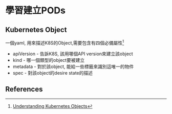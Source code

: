 # 學習建立PODs

## Kubernetes Object
一個yaml, 用來描述K8S的Object,需要包含有四個必備屬性[^1]
- apiVersion - 告訴K8S, 該用哪個API version來建立該object
- kind - 哪一個類型的object要被建立
- metadata - 對於該object, 能給一些標籤來識別這唯一的物件
- spec - 對該object的desire state的描述

## References
[^1]: [Understanding Kubernetes Objects](https://kubernetes.io/docs/concepts/overview/working-with-objects/kubernetes-objects/#required-fields) 